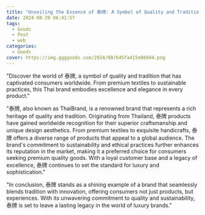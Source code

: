 ```yaml
---
title: "Unveiling the Essence of 泰牌: A Symbol of Quality and Tradition"
date: 2024-08-28 06:41:57
tags:
  - Goods
  - Post
  - web
categories:
  - Goods
cover: https://img.ggggoods.com/2024/08/645fa415e86944.png
---
```


"Discover the world of 泰牌, a symbol of quality and tradition that has captivated consumers worldwide. From premium textiles to sustainable practices, this Thai brand embodies excellence and elegance in every product."

"泰牌, also known as ThaiBrand, is a renowned brand that represents a rich heritage of quality and tradition. Originating from Thailand, 泰牌 products have gained worldwide recognition for their superior craftsmanship and unique design aesthetics. From premium textiles to exquisite handicrafts, 泰牌 offers a diverse range of products that appeal to a global audience. The brand's commitment to sustainability and ethical practices further enhances its reputation in the market, making it a preferred choice for consumers seeking premium quality goods. With a loyal customer base and a legacy of excellence, 泰牌 continues to set the standard for luxury and sophistication."

"In conclusion, 泰牌 stands as a shining example of a brand that seamlessly blends tradition with innovation, offering consumers not just products, but experiences. With its unwavering commitment to quality and sustainability, 泰牌 is set to leave a lasting legacy in the world of luxury brands."
